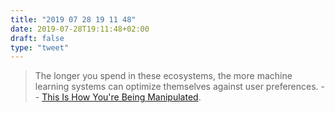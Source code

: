 ```yaml
---
title: "2019 07 28 19 11 48"
date: 2019-07-28T19:11:48+02:00
draft: false
type: "tweet"
---
```

> The longer you spend in these ecosystems, the more machine learning systems can optimize themselves against user preferences. -- [This Is How You're Being Manipulated](https://gizmodo.com/this-is-how-youre-being-manipulated-1835853810).

